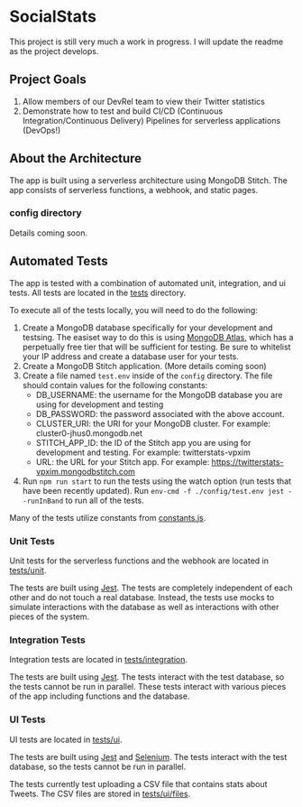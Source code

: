 # SocialStats

This project is still very much a work in progress.  I will update the readme as the project develops.

## Project Goals

1. Allow members of our DevRel team to view their Twitter statistics
1. Demonstrate how to test and build CI/CD (Continuous Integration/Continuous Delivery) Pipelines for serverless applications (DevOps!)

## About the Architecture

The app is built using a serverless architecture using MongoDB Stitch.  The app consists of serverless functions, a webhook, and static pages.

### config directory

Details coming soon.

## Automated Tests

The app is tested with a combination of automated unit, integration, and ui tests.  All tests are located in the [tests](/tests) directory.

To execute all of the tests locally, you will need to do the following:

1. Create a MongoDB database specifically for your development and testsing.  The easiset way to do this is using [MongoDB Atlas](http://bit.ly/MDB_Atlas), which has a perpetually free tier that will be sufficient for testing.  Be sure to whitelist your IP address and create a database user for your tests.
1. Create a MongoDB Stitch application. (More details coming soon)
1. Create a file named `test.env` inside of the `config` directory.  The file should contain values for the following constants:
    - DB_USERNAME:  the username for the MongoDB database you are using for development and testing
    - DB_PASSWORD: the password associated with the above account.
    - CLUSTER_URI: the URI for your MongoDB cluster.  For example:  cluster0-jhus0.mongodb.net
    - STITCH_APP_ID: the ID of the Stitch app you are using for development and testing. For example:  twitterstats-vpxim
    - URL: the URL for your Stitch app.  For example:  https://twitterstats-vpxim.mongodbstitch.com
1. Run `npm run start` to run the tests using the watch option (run tests that have been recently updated). Run `env-cmd -f ./config/test.env jest --runInBand` to run all of the tests.

Many of the tests utilize constants from [constants.js](/tests/constants.js).

### Unit Tests

Unit tests for the serverless functions and the webhook are located in [tests/unit](/tests/unit).  

The tests are built using [Jest](https://jestjs.io/).  The tests are completely independent of each other and do not touch a real database.  Instead, the tests use mocks to simulate interactions with the database as well as interactions with other pieces of the system.

### Integration Tests

Integration tests are located in [tests/integration](/tests/integration).

The tests are built using [Jest](https://jestjs.io/).  The tests interact with the test database, so the tests cannot be run in parallel. These tests interact with various pieces of the app including functions and the database.

### UI Tests

UI tests are located in [tests/ui](/tests/ui).

The tests are built using [Jest](https://jestjs.io/) and [Selenium](https://www.selenium.dev).  The tests interact with the test database, so the tests cannot be run in parallel.  

The tests currently test uploading a CSV file that contains stats about Tweets.  The CSV files are stored in [tests/ui/files](/tests/ui/files).


